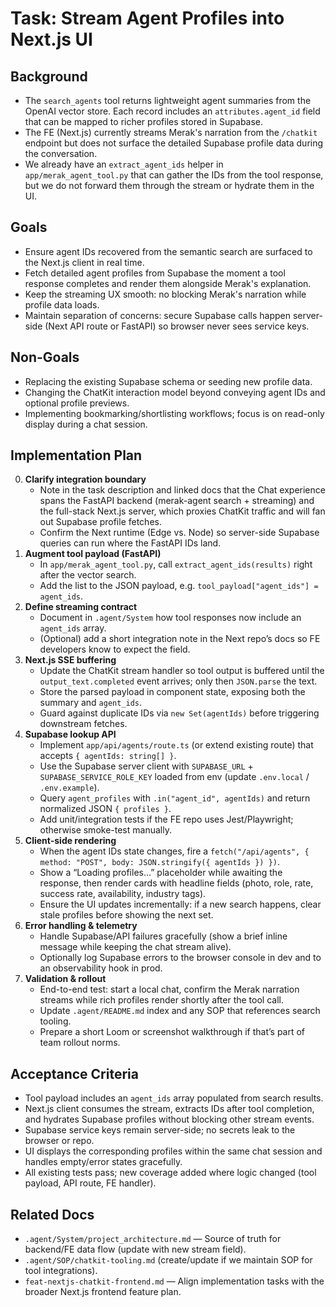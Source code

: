 # Task: Stream Agent Profiles into Next.js UI

## Background
- The `search_agents` tool returns lightweight agent summaries from the OpenAI vector store. Each record includes an `attributes.agent_id` field that can be mapped to richer profiles stored in Supabase.
- The FE (Next.js) currently streams Merak's narration from the `/chatkit` endpoint but does not surface the detailed Supabase profile data during the conversation.
- We already have an `extract_agent_ids` helper in `app/merak_agent_tool.py` that can gather the IDs from the tool response, but we do not forward them through the stream or hydrate them in the UI.

## Goals
- Ensure agent IDs recovered from the semantic search are surfaced to the Next.js client in real time.
- Fetch detailed agent profiles from Supabase the moment a tool response completes and render them alongside Merak's explanation.
- Keep the streaming UX smooth: no blocking Merak's narration while profile data loads.
- Maintain separation of concerns: secure Supabase calls happen server-side (Next API route or FastAPI) so browser never sees service keys.

## Non-Goals
- Replacing the existing Supabase schema or seeding new profile data.
- Changing the ChatKit interaction model beyond conveying agent IDs and optional profile previews.
- Implementing bookmarking/shortlisting workflows; focus is on read-only display during a chat session.

## Implementation Plan
0. **Clarify integration boundary**
   - Note in the task description and linked docs that the Chat experience spans the FastAPI backend (merak-agent search + streaming) and the full-stack Next.js server, which proxies ChatKit traffic and will fan out Supabase profile fetches.
   - Confirm the Next runtime (Edge vs. Node) so server-side Supabase queries can run where the FastAPI IDs land.
1. **Augment tool payload (FastAPI)**
   - In `app/merak_agent_tool.py`, call `extract_agent_ids(results)` right after the vector search.
   - Add the list to the JSON payload, e.g. `tool_payload["agent_ids"] = agent_ids`.
2. **Define streaming contract**
   - Document in `.agent/System` how tool responses now include an `agent_ids` array.
   - (Optional) add a short integration note in the Next repo’s docs so FE developers know to expect the field.
3. **Next.js SSE buffering**
   - Update the ChatKit stream handler so tool output is buffered until the `output_text.completed` event arrives; only then `JSON.parse` the text.
   - Store the parsed payload in component state, exposing both the summary and `agent_ids`.
   - Guard against duplicate IDs via `new Set(agentIds)` before triggering downstream fetches.
4. **Supabase lookup API**
   - Implement `app/api/agents/route.ts` (or extend existing route) that accepts `{ agentIds: string[] }`.
   - Use the Supabase server client with `SUPABASE_URL` + `SUPABASE_SERVICE_ROLE_KEY` loaded from env (update `.env.local` / `.env.example`).
   - Query `agent_profiles` with `.in("agent_id", agentIds)` and return normalized JSON `{ profiles }`.
   - Add unit/integration tests if the FE repo uses Jest/Playwright; otherwise smoke-test manually.
5. **Client-side rendering**
   - When the agent IDs state changes, fire a `fetch("/api/agents", { method: "POST", body: JSON.stringify({ agentIds }) })`.
   - Show a “Loading profiles…” placeholder while awaiting the response, then render cards with headline fields (photo, role, rate, success rate, availability, industry tags).
   - Ensure the UI updates incrementally: if a new search happens, clear stale profiles before showing the next set.
6. **Error handling & telemetry**
   - Handle Supabase/API failures gracefully (show a brief inline message while keeping the chat stream alive).
   - Optionally log Supabase errors to the browser console in dev and to an observability hook in prod.
7. **Validation & rollout**
   - End-to-end test: start a local chat, confirm the Merak narration streams while rich profiles render shortly after the tool call.
   - Update `.agent/README.md` index and any SOP that references search tooling.
   - Prepare a short Loom or screenshot walkthrough if that’s part of team rollout norms.

## Acceptance Criteria
- Tool payload includes an `agent_ids` array populated from search results.
- Next.js client consumes the stream, extracts IDs after tool completion, and hydrates Supabase profiles without blocking other stream events.
- Supabase service keys remain server-side; no secrets leak to the browser or repo.
- UI displays the corresponding profiles within the same chat session and handles empty/error states gracefully.
- All existing tests pass; new coverage added where logic changed (tool payload, API route, FE handler).

## Related Docs
- `.agent/System/project_architecture.md` — Source of truth for backend/FE data flow (update with new stream field).
- `.agent/SOP/chatkit-tooling.md` (create/update if we maintain SOP for tool integrations).
- `feat-nextjs-chatkit-frontend.md` — Align implementation tasks with the broader Next.js frontend feature plan.
